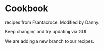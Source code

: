 # Cookbook
recipes from Fsantacroce. 
Modified by Danny.

Keep changing and try updating via GUI

We are adding a new branch to our recipes.
